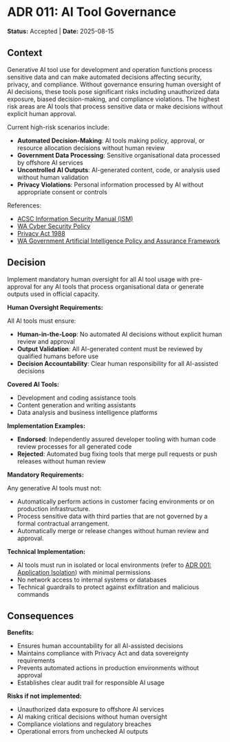 # ADR 011: AI Tool Governance

**Status:** Accepted | **Date:** 2025-08-15

## Context

Generative AI tool use for development and operation functions process sensitive data and
can make automated decisions affecting security, privacy, and
compliance. Without governance ensuring human oversight of AI decisions,
these tools pose significant risks including unauthorized data exposure,
biased decision-making, and compliance violations. The highest risk
areas are AI tools that process sensitive data or make decisions
without explicit human approval.

Current high-risk scenarios include:

- **Automated Decision-Making**: AI tools making policy, approval, or
  resource allocation decisions without human review
- **Government Data Processing**: Sensitive organisational data
  processed by offshore AI services
- **Uncontrolled AI Outputs**: AI-generated content, code, or analysis
  used without human validation
- **Privacy Violations**: Personal information processed by AI without
  appropriate consent or controls

References:

- [ACSC Information Security Manual
  (ISM)](https://www.cyber.gov.au/resources-business-and-government/essential-cyber-security/ism)
- [WA Cyber Security
  Policy](https://www.wa.gov.au/government/publications/2024-wa-government-cyber-security-policy)
- [Privacy Act 1988](https://www.legislation.gov.au/Series/C2004A03712)
- [WA Government Artificial Intelligence Policy and Assurance Framework](https://www.wa.gov.au/government/publications/wa-government-artificial-intelligence-policy-and-assurance-framework)

## Decision

Implement mandatory human oversight for all AI tool usage with
pre-approval for any AI tools that process organisational data or
generate outputs used in official capacity.

**Human Oversight Requirements:**

All AI tools must ensure:

- **Human-in-the-Loop**: No automated AI decisions without explicit
  human review and approval
- **Output Validation**: All AI-generated content must be reviewed by
  qualified humans before use
- **Decision Accountability**: Clear human responsibility for all
  AI-assisted decisions

**Covered AI Tools:**

- Development and coding assistance tools
- Content generation and writing assistants
- Data analysis and business intelligence platforms

**Implementation Examples:**

- **Endorsed**: Independently assured developer tooling with human code review processes for all generated code
- **Rejected**: Automated bug fixing tools that merge pull requests or push releases
  without human review

**Mandatory Requirements:**

Any generative AI tools must not:

- Automatically perform actions in customer facing environments or on production infrastructure.
- Process sensitive data with third parties that are not governed by a formal contractual arrangement.
- Automatically merge or release changes without human review and approval.

**Technical Implementation:**

- AI tools must run in isolated or local environments (refer to [ADR 001: Application Isolation](001-isolation.md)) with minimal permissions
- No network access to internal systems or databases
- Technical guardrails to protect against exfiltration and malicious commands

## Consequences

**Benefits:**

- Ensures human accountability for all AI-assisted decisions
- Maintains compliance with Privacy Act and data sovereignty requirements
- Prevents automated actions in production environments without approval
- Establishes clear audit trail for responsible AI usage

**Risks if not implemented:**

- Unauthorized data exposure to offshore AI services
- AI making critical decisions without human oversight
- Compliance violations and regulatory breaches
- Operational errors from unchecked AI outputs
